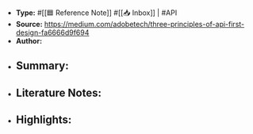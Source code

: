 - **Type:** #[[🟦 Reference Note]] #[[📥 Inbox]] | #API
- **Source:** https://medium.com/adobetech/three-principles-of-api-first-design-fa6666d9f694
- **Author:** 
- **Summary:**
    - 
- **Literature Notes:**
    - 
- **Highlights:**
    - 
